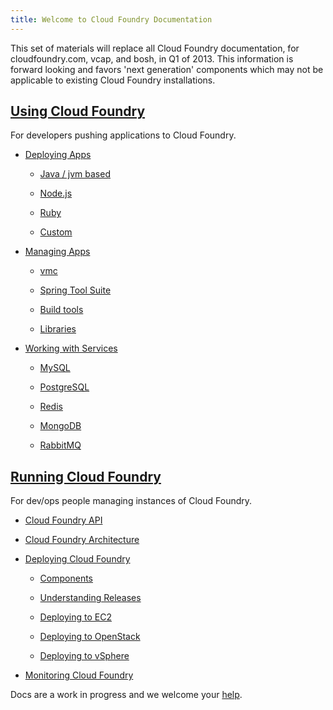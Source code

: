 ```yaml
---
title: Welcome to Cloud Foundry Documentation
---
```


This set of materials will replace all Cloud Foundry documentation, for cloudfoundry.com, vcap, and bosh, in Q1 of 2013.
This information is forward looking and favors 'next generation' components which may not be applicable to existing Cloud Foundry installations.

## [Using Cloud Foundry](docs/using/index.html)

For developers pushing applications to Cloud Foundry.

* [Deploying Apps](docs/using/deploying-apps/index.html)

  * [Java / jvm based](docs/using/deploying-apps/jvm/index.html)

  * [Node.js](docs/using/deploying-apps/javascript/index.html)

  * [Ruby](docs/using/deploying-apps/ruby/index.html)

  * [Custom](docs/using/deploying-apps/custom/index.html)

* [Managing Apps](docs/using/managing-apps/index.html)

  * [vmc](docs/using/managing-apps/vmc/index.html)

  * [Spring Tool Suite](docs/using/managing-apps/sts/index.html)
 
  * [Build tools](docs/using/managing-apps/build-tools/index.html)

  * [Libraries](docs/using/managing-apps/libs/index.html)

* [Working with Services](docs/using/working-with-services/index.html)

  * [MySQL](docs/using/working-with-services/relational-db/mysql.html)

  * [PostgreSQL](docs/using/working-with-services/relational-db/postgresql.html)

  * [Redis](docs/using/working-with-services/key-value-store/redis.html)

  * [MongoDB](docs/using/working-with-services/key-value-store/mongodb.html)

  * [RabbitMQ](docs/using/working-with-services/message-queue/rabbit.html)


## [Running Cloud Foundry](docs/running/index.html)

For dev/ops people managing instances of Cloud Foundry.

* [Cloud Foundry API](docs/running/api/index.html)

* [Cloud Foundry Architecture](docs/running/architecture/index.html)

* [Deploying Cloud Foundry](docs/running/deploying-cf/index.html)

  * [Components](docs/running/deploying-cf/components/index.html)

  * [Understanding Releases](docs/running/deploying-cf/releases/index.html)

  * [Deploying to EC2](docs/running/deploying-cf/ec2/index.html)

  * [Deploying to OpenStack](docs/running/deploying-cf/openstack/index.html)

  * [Deploying to vSphere](docs/running/deploying-cf/vsphere/index.html)

* [Monitoring Cloud Foundry](docs/running/monitoring/index.html)


Docs are a work in progress and we welcome your [help](http://github.com/cloudfoundry/docs).
